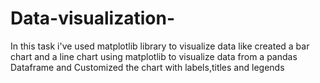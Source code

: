 # Data-visualization-

In this task i've used matplotlib library to visualize data like created a bar chart and a line chart using matplotlib to visualize data from a pandas Dataframe and Customized the chart with labels,titles and legends
